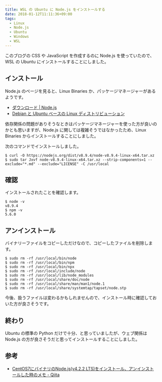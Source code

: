```yaml
---
title: WSL の Ubuntu に Node.js をインストールする
date: 2018-01-12T11:11:36+09:00
tags:
  - Linux
  - Node.js
  - Ubuntu
  - Windows
  - WSL
---
```


このブログの CSS や JavaScript を作成するのに Node.js を使っていたので、WSL の Ubuntu にインストールすることにしました。

<!--more-->

## インストール

Node.js のページを見ると、Linux Binaries か、パッケージマネージャーがあるようです。

* [ダウンロード | Node.js](https://nodejs.org/ja/download/)
* [Debian と Ubuntu ベースの Linux ディストリビューション](https://nodejs.org/ja/download/package-manager/#debian-and-ubuntu-based-linux-distributions-debian-ubuntu-linux)

依存関係の問題がありそうなときはパッケージマネージャーを使った方が良いのかとも思いますが、Node.js に関しては複雑そうではなかったため、Linux Binaries からインストールすることにしました。

次のコマンドでインストールしました。

```
$ curl -O https://nodejs.org/dist/v8.9.4/node-v8.9.4-linux-x64.tar.xz
$ sudo tar Jxvf node-v8.9.4-linux-x64.tar.xz --strip-components=1 --exclude="*.md" --exclude="LICENSE" -C /usr/local
```

## 確認

インストールされたことを確認します。

```
$ node -v
v8.9.4
$ npm -v
5.6.0
```

## アンインストール

バイナリーファイルをコピーしただけなので、コピーしたファイルを削除します。

```
$ sudo rm -rf /usr/local/bin/node
$ sudo rm -rf /usr/local/bin/npm
$ sudo rm -rf /usr/local/bin/npx
$ sudo rm -rf /usr/local/include/node
$ sudo rm -rf /usr/local/lib/node_modules
$ sudo rm -rf /usr/local/share/doc/node
$ sudo rm -rf /usr/local/share/man/man1/node.1
$ sudo rm -rf /usr/local/share/systemtap/tapset/node.stp
```

今後、扱うファイルは変わるかもしれませんので、インストール時に確認しておいた方が良さそうです。

## 終わり

Ubuntu の標準の Python だけで十分、と思っていましたが、ウェブ関係は Node.js の方が良さそうだと思ってインストールすることにしました。

## 参考

* [CentOS7にバイナリのNode.js(v4.2.2 LTS)をインストール、アンインストールした時のメモ - Qiita](https://qiita.com/ysti/items/5a9a3ad5dd9f7b270517)
